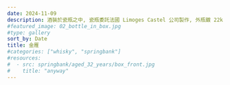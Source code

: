 ```yaml
---
date: 2024-11-09
description: 酒裝於瓷瓶之中, 瓷瓶委託法國 Limoges Castel 公司製作, 外瓶鍍 22k 金. 1987 年限量 6,000 瓶
#featured_image: 02_bottle_in_box.jpg
#type: gallery
sort_by: Date
title: 金雁
#categories: ["whisky", "springbank"]
#resources:
#  - src: springbank/aged_32_years/box_front.jpg
#    title: "anyway"
---
```

